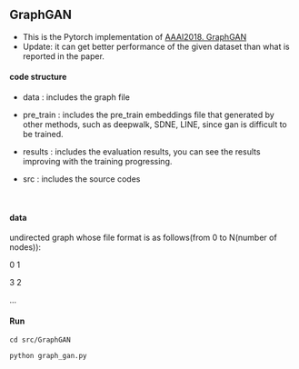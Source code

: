 ## GraphGAN

- This is the Pytorch implementation of [AAAI2018. GraphGAN](https://hwwang55.github.io/files/2018-AAAI-GraphGAN.pdf)
- Update: it can get better performance of the given dataset than what is reported in the paper.



#### code structure

- data : includes the graph file

- pre_train : includes the pre_train embeddings file that generated by other methods, such as deepwalk, SDNE, LINE, since gan is difficult to be trained. 

- results : includes the evaluation results, you can see the results improving with the training progressing.

- src : includes the source codes

  ​


#### data

undirected graph whose file format is as follows(from 0 to N(number of nodes)):

0	1

3	2

...

#### Run

```cd src/GraphGAN```

```python graph_gan.py```

